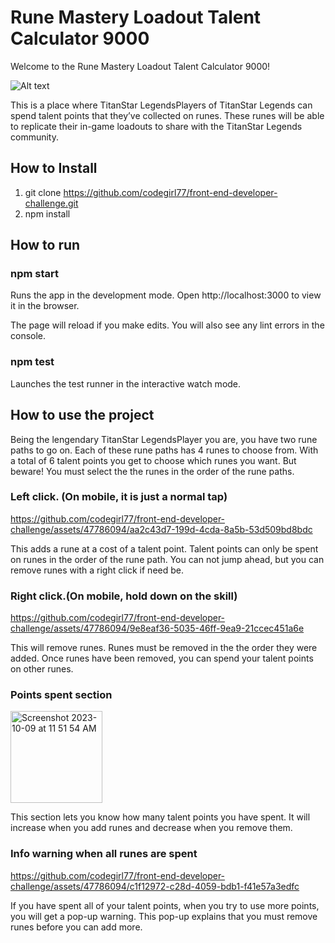 #  Rune Mastery Loadout Talent Calculator 9000
Welcome to the Rune Mastery Loadout Talent Calculator 9000! 

![Alt text](https://front-end-developer-project.s3.us-west-2.amazonaws.com/Screenshot+2023-10-09+at+11.08.33+AM.png)

This is a place where TitanStar LegendsPlayers of TitanStar Legends can spend talent points that they’ve collected on runes. These runes will be able to replicate their in-game loadouts to share with the TitanStar Legends community.

## How to Install
1. git clone https://github.com/codegirl77/front-end-developer-challenge.git
2. npm install

## How to run

### npm start
Runs the app in the development mode.
Open http://localhost:3000 to view it in the browser.

The page will reload if you make edits.
You will also see any lint errors in the console.

### npm test
Launches the test runner in the interactive watch mode.

##  How to use the project
Being the lengendary TitanStar LegendsPlayer you are, you have two rune paths to go on. Each of these rune paths has 4 runes to choose from. With a total of 6 talent points you get to choose which runes you want. But beware! You must select the the runes in the order of the rune paths.


### Left click. (On mobile, it is just a normal tap)

https://github.com/codegirl77/front-end-developer-challenge/assets/47786094/aa2c43d7-199d-4cda-8a5b-53d509bd8bdc

This adds a rune at a cost of a talent point. Talent points can only be spent on runes in the order of the rune path. You can not jump ahead, but you can remove runes with a right click if need be. 

### Right click.(On mobile, hold down on the skill)


https://github.com/codegirl77/front-end-developer-challenge/assets/47786094/9e8eaf36-5035-46ff-9ea9-21ccec451a6e


This will remove runes. Runes must be removed in the the order they were added. Once runes have been removed, you can spend your talent points on other runes.


### Points spent section

<img width="147" alt="Screenshot 2023-10-09 at 11 51 54 AM" src="https://github.com/codegirl77/front-end-developer-challenge/assets/47786094/e293e369-d4c4-4fe3-aee7-56c46eb165d4">

This section lets you know how many talent points you have spent. It will increase when you add runes and decrease when you remove them. 


### Info warning when all runes are spent


https://github.com/codegirl77/front-end-developer-challenge/assets/47786094/c1f12972-c28d-4059-bdb1-f41e57a3edfc


If you have spent all of your talent points, when you try to use more points, you will get a pop-up warning. This pop-up explains that you must remove runes before you can add more. 


